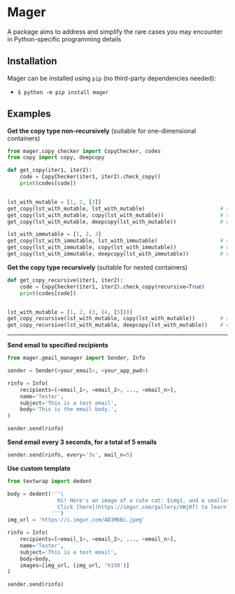 # Mager
A package aims to address and simplify the rare cases you may encounter in Python-specific programming details


## Installation

Mager can be installed using `pip` (no third-party dependencies needed): 
- `$ python -m pip install mager`


## Examples

**Get the copy type non-recursively** (suitable for one-dimensional containers)
```py
from mager.copy_checker import CopyChecker, codes
from copy import copy, deepcopy

def get_copy(iter1, iter2):
    code = CopyChecker(iter1, iter2).check_copy()
    print(codes[code])


lst_with_mutable = [1, 2, [3]]
get_copy(lst_with_mutable, lst_with_mutable)                        # same ref
get_copy(lst_with_mutable, copy(lst_with_mutable))                  # shallow
get_copy(lst_with_mutable, deepcopy(lst_with_mutable))              # deep

lst_with_immutable = [1, 2, 3]
get_copy(lst_with_immutable, lst_with_immutable)                    # same ref
get_copy(lst_with_immutable, copy(lst_with_immutable))              # unidentifiable
get_copy(lst_with_immutable, deepcopy(lst_with_immutable))          # unidentifiable
```

**Get the copy type recursively** (suitable for nested containers)
```py
def get_copy_recursive(iter1, iter2):
    code = CopyChecker(iter1, iter2).check_copy(recursive=True)
    print(codes[code])


lst_with_mutable = [1, 2, (3, (4, [5]))]
get_copy_recursive(lst_with_mutable, copy(lst_with_mutable))        # shallow
get_copy_recursive(lst_with_mutable, deepcopy(lst_with_mutable))    # deep
```

---

**Send email to specified recipients**
```py
from mager.gmail_manager import Sender, Info

sender = Sender(<your_email>, <your_app_pwd>)

rinfo = Info(
    recipients=[<email_1>, <email_2>, ..., <email_n>],
    name='Tester',
    subject='This is a test email',
    body='This is the email body.',
)

sender.send(rinfo)
```

**Send email every 3 seconds, for a total of 5 emails**
```py
sender.send(rinfo, every='3s', mail_n=5)
```

**Use custom template**
```py
from textwrap import dedent

body = dedent('''\
                Hi! Here's an image of a cute cat: $img1, and a smaller one: $img2,
                Click [here](https://imgur.com/gallery/VWjRf) to learn about about them.\
              ''')
img_url = 'https://i.imgur.com/AD3MbBi.jpeg'

rinfo = Info(
    recipients=[<email_1>, <email_2>, ..., <email_n>],
    name='Tester',
    subject='This is a test email',
    body=body,
    images=[img_url, (img_url, 'h150')]
)

sender.send(rinfo)
```

